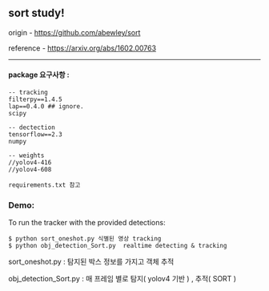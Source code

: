 

## sort study!

origin - https://github.com/abewley/sort

reference - https://arxiv.org/abs/1602.00763

-----
#### package 요구사항 :

```
-- tracking
filterpy==1.4.5
lap==0.4.0 ## ignore.
scipy

-- dectection
tensorflow==2.3
numpy

-- weights
//yolov4-416
//yolov4-608

requirements.txt 참고
```

### Demo:
To run the tracker with the provided detections:
```
$ python sort_oneshot.py 식별된 영상 tracking
$ python obj_detection_Sort.py  realtime detecting & tracking
```

sort_oneshot.py : 탐지된 박스 정보를 가지고 객체 추적

obj_detection_Sort.py : 매 프레임 별로 탐지( yolov4 기반 ) , 추적( SORT )

